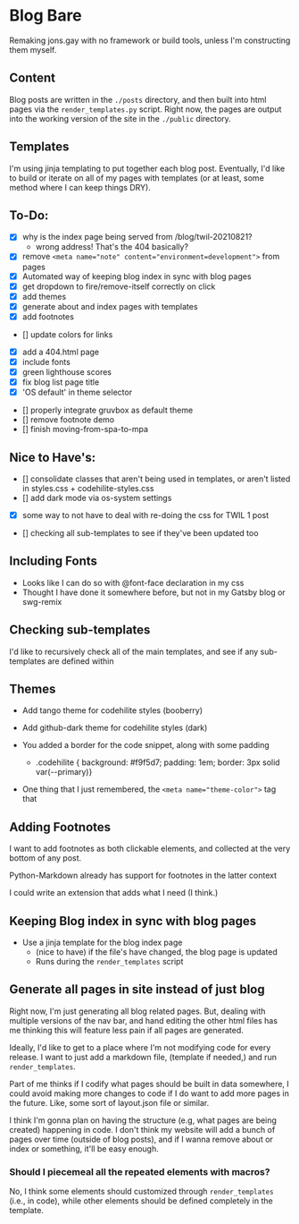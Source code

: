 # Blog Bare

Remaking jons.gay with no framework or build tools, unless I'm constructing them myself.

## Content

Blog posts are written in the `./posts` directory, and then built into html pages via the `render_templates.py` script. Right now, the pages are output into the working version of the site in the `./public` directory.

## Templates

I'm using jinja templating to put together each blog post. Eventually, I'd like to build or iterate on all of my pages with templates (or at least, some method where I can keep things DRY).

## To-Do:

- [x] why is the index page being served from /blog/twil-20210821?
  - wrong address! That's the 404 basically?
- [x] remove `<meta name="note" content="environment=development">` from pages
- [x] Automated way of keeping blog index in sync with blog pages
- [x] get dropdown to fire/remove-itself correctly on click
- [x] add themes
- [x] generate about and index pages with templates
- [x] add footnotes
- [] update colors for links
- [x] add a 404.html page
- [x] include fonts
- [x] green lighthouse scores
- [x] fix blog list page title
- [x] 'OS default' in theme selector
- [] properly integrate gruvbox as default theme
- [] remove footnote demo
- [] finish moving-from-spa-to-mpa

## Nice to Have's:

- [] consolidate classes that aren't being used in templates, or aren't listed in styles.css + codehilite-styles.css
- [] add dark mode via os-system settings
- [x] some way to not have to deal with re-doing the css for TWIL 1 post
- [] checking all sub-templates to see if they've been updated too

## Including Fonts

- Looks like I can do so with @font-face declaration in my css
- Thought I have done it somewhere before, but not in my Gatsby blog or swg-remix

## Checking sub-templates

I'd like to recursively check all of the main templates, and see if any sub-templates are defined within

## Themes

- Add tango theme for codehilite styles (booberry)
- Add github-dark theme for codehilite styles (dark)

- You added a border for the code snippet, along with some padding
  - .codehilite { background: #f9f5d7; padding: 1em; border: 3px solid var(--primary)}

- One thing that I just remembered, the `<meta name="theme-color">` tag that 

## Adding Footnotes

I want to add footnotes as both clickable elements, and collected at the very bottom of any post.

Python-Markdown already has support for footnotes in the latter context

I could write an extension that adds what I need (I think.)

## Keeping Blog index in sync with blog pages

- Use a jinja template for the blog index page
  - (nice to have) if the file's have changed, the blog page is updated
  - Runs during the `render_templates` script

## Generate all pages in site instead of just blog

Right now, I'm just generating all blog related pages. But, dealing with multiple versions of the nav bar, and hand editing the other html files has me thinking this will feature less pain if all pages are generated.

Ideally, I'd like to get to a place where I'm not modifying code for every release. I want to just add a markdown file, (template if needed,) and run `render_templates`.

Part of me thinks if I codify what pages should be built in data somewhere, I could avoid making more changes to code if I do want to add more pages in the future. Like, some sort of layout.json file or similar.

I think I'm gonna plan on having the structure (e.g, what pages are being created) happening in code. I don't think my website will add a bunch of pages over time (outside of blog posts), and if I wanna remove about or index or something, it'll be easy enough.

### Should I piecemeal all the repeated elements with macros?

No, I think some elements should customized through `render_templates` (i.e., in code), while other elements should be defined completely in the template.

